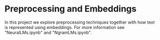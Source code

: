 # Preprocessing and Embeddings

In this project we explore preprocessing techniques together with how text is represented using embeddings. For more information see "NeuralLMs.ipynb" and "NgramLMs.ipynb".
